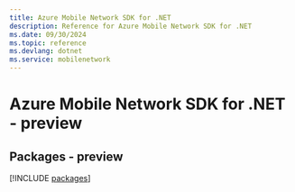 ```yaml
---
title: Azure Mobile Network SDK for .NET
description: Reference for Azure Mobile Network SDK for .NET
ms.date: 09/30/2024
ms.topic: reference
ms.devlang: dotnet
ms.service: mobilenetwork
---
```

# Azure Mobile Network SDK for .NET - preview
## Packages - preview
[!INCLUDE [packages](mobile-network-index.md)]